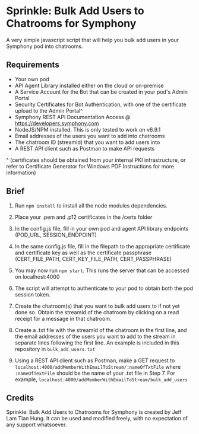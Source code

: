 # Sprinkle: Bulk Add Users to Chatrooms for Symphony

A very simple javascript script that will help you bulk add users in your Symphony pod into chatrooms.

## Requirements

- Your own pod
- API Agent Library installed either on the cloud or on-premise
- A Service Account for the Bot that can be created in your pod's Admin Portal
- Security Certificates for Bot Authentication, with one of the certificate upload to the Admin Portal^
- Symphony REST API Documentation Access @ https://developers.symphony.com
- NodeJS/NPM installed. This is only tested to work on v6.9.1
- Email addresses of the users you want to add into chatrooms
- The chatroom ID (streamId) that you want to add users into
- A REST API client such as Postman to make API requests

^ (certificates should be obtained from your internal PKI infrastructure, or refer to Certificate Generator for Windows PDF Instructions for more information)

## Brief

1) Run `npm install` to install all the node modules dependencies.

2) Place your .pem and .p12 certificates in the /certs folder

3) In the config.js file, fill in your own pod and agent API library endpoints (POD_URL, SESSION_ENDPOINT)

4) In the same config.js file, fill in the filepath to the appropriate certificate and certificate key as well as the certificate passphrase (CERT_FILE_PATH, CERT_KEY_FILE_PATH, CERT_PASSPHRASE)

5) You may now run `npm start`. This runs the server that can be accessed on localhost:4000

6) The script will attempt to authenticate to your pod to obtain both the pod session token.

7) Create the chatroom(s) that you want to bulk add users to if not yet done so. Obtain the streamId of the chatroom by clicking on a read receipt for a message in that chatroom.

8) Create a .txt file with the streamId of the chatroom in the first line, and the email addresses of the users you want to add to the stream in separate lines following the first line. An example is included in this repository in `bulk_add_users.txt`

9) Using a REST API client such as Postman, make a GET request to `localhost:4000/addMemberWithEmailToStream/:nameOfTxtFile` where `:nameOfTextFile` should be the name of your .txt file in Step 7. For example, `localhost:4000/addMemberWithEmailToStream/bulk_add_users`

## Credits

Sprinkle: Bulk Add Users to Chatrooms for Symphony is created by Jeff Lam Tian Hung. It can be used and modified freely, with no expectation of any support whatsoever.
